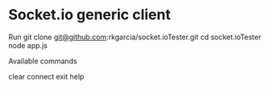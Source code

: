 # Socket.io generic client

Run
git clone git@github.com:rkgarcia/socket.ioTester.git
cd socket.ioTester
node app.js

Available commands

clear
connect
exit
help

